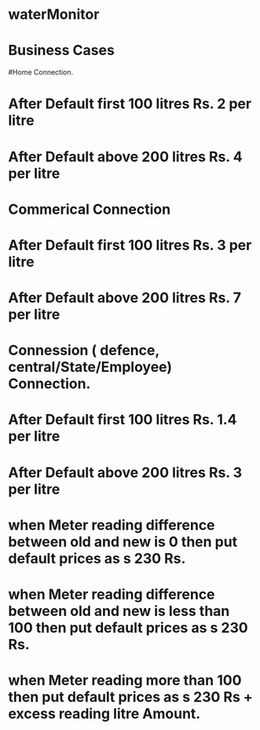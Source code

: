 # waterMonitor
# Business Cases 
#Home Connection.
# After Default first 100 litres Rs. 2 per litre
# After Default above 200 litres Rs. 4 per litre
# Commerical Connection
# After Default first 100 litres Rs. 3 per litre
# After Default above 200 litres Rs. 7 per litre
# Connession ( defence, central/State/Employee) Connection.
# After Default first 100 litres Rs. 1.4 per litre
# After Default above 200 litres Rs. 3 per litre
# when Meter reading difference between old and new is 0 then put default prices as s 230 Rs. 
# when Meter reading difference between old and new is less than 100 then put default prices as s 230 Rs. 
# when Meter reading more than 100 then put default prices as s 230 Rs + excess reading litre Amount.
